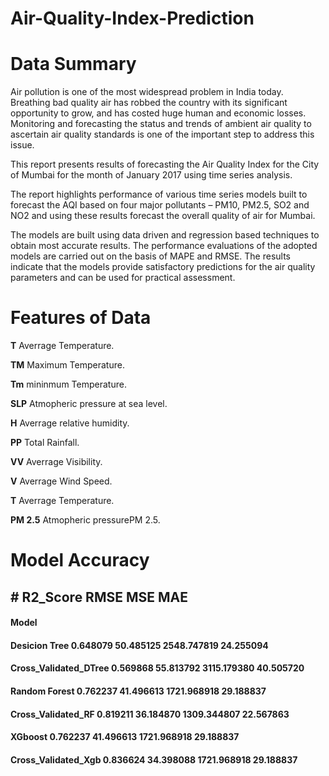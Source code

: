 # Air-Quality-Index-Prediction

# Data Summary

Air pollution is one of the most widespread problem in India today. Breathing bad quality air has robbed the country with its significant opportunity to grow, and has costed huge human and economic losses. Monitoring and forecasting the status and trends of ambient air quality to ascertain air quality standards is one of the important step to address this issue.

This report presents results of forecasting the Air Quality Index for the City of Mumbai for the month of January 2017 using time series analysis. 

The report highlights performance of various time series models built to forecast the AQI based on four major pollutants – PM10, PM2.5, SO2 and NO2 and using these results forecast the overall quality of air for Mumbai. 

The models are built using data driven and regression based techniques to obtain most accurate results. The performance evaluations of the adopted models are carried out on the basis of MAPE and RMSE. The results indicate that the models provide satisfactory predictions for the air quality parameters and can be used for practical assessment.

# Features of Data

**T**       Averrage Temperature.

**TM**      Maximum Temperature.

**Tm**      mininmum Temperature.

**SLP**     Atmopheric pressure at sea level.

**H**       Averrage relative humidity.

**PP**      Total Rainfall.

**VV**      Averrage Visibility.

**V**       Averrage Wind Speed.

**T**       Averrage Temperature.

**PM 2.5**  Atmopheric pressurePM 2.5.

# Model Accuracy 

 ##                       # R2_Score	          RMSE	          MSE	              MAE
#### Model				
#### Desicion Tree	           0.648079	          50.485125	         2548.747819	       24.255094
#### Cross_Validated_DTree    0.569868	          55.813792	         3115.179380	       40.505720
#### Random Forest	           0.762237	          41.496613	         1721.968918	       29.188837
#### Cross_Validated_RF	     0.819211	          36.184870	         1309.344807	       22.567863
#### XGboost	                 0.762237	          41.496613	         1721.968918	       29.188837
#### Cross_Validated_Xgb	     0.836624	          34.398088	         1721.968918	       29.188837
